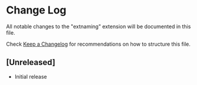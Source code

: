 # Change Log

All notable changes to the "extnaming" extension will be documented in this file.

Check [Keep a Changelog](http://keepachangelog.com/) for recommendations on how to structure this file.

## [Unreleased]

- Initial release